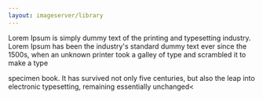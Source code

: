 ```yaml
---
layout: imageserver/library
---
```

Lorem Ipsum is simply dummy text of the printing and typesetting industry. Lorem Ipsum has been the industry's standard dummy text ever since the 1500s, when an unknown printer took a galley of type and scrambled it to make a type

specimen book. It has survived not only five centuries, but also the leap into electronic typesetting, remaining essentially unchanged<

